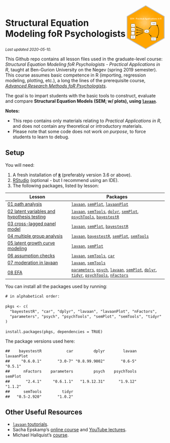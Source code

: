 
<img src='logo/BGUHex.png' align="right" height="139" />

# Structural Equation Modeling foR Psychologists

<sub>*Last updated 2020-05-10.*</sub>

This Github repo contains all lesson files used in the graduate-level
course: *Structural Equation Modeling foR Psychologists - Practical
Applications in R*, taught at Ben-Gurion University on the Negev (spring
2019 semester). This course assumes basic competence in R (importing,
regression modeling, plotting, etc.), a long the lines of the
prerequisite course, [*Advanced Research Methods foR
Psychologists*](https://github.com/mattansb/Advanced-Research-Methods-foR-Psychologists).

The goal is to impart students with the basic tools to construct,
evaluate and compare **Structural Equation Models (SEM; w/ plots), using
[`lavaan`](http://lavaan.ugent.be/)**.

**Notes:**

  - This repo contains only materials relating to *Practical
    Applications in R*, and does not contain any theoretical or
    introductory materials.  
  - Please note that some code does not work *on purpose*, to force
    students to learn to debug.

## Setup

You will need:

1.  A fresh installation of [**`R`**](https://cran.r-project.org/)
    (preferably version 3.6 or above).
2.  [RStudio](https://www.rstudio.com/products/rstudio/download/)
    (optional - but I recommend using an IDE).
3.  The following packages, listed by lesson:

| Lesson                                                                                              | Packages                                                                                                                                                                                                                                                                                                                                                                                                                                                               |
| --------------------------------------------------------------------------------------------------- | ---------------------------------------------------------------------------------------------------------------------------------------------------------------------------------------------------------------------------------------------------------------------------------------------------------------------------------------------------------------------------------------------------------------------------------------------------------------------- |
| [01 path analysis](/01%20path%20analysis)                                                           | [`lavaan`](https://CRAN.R-project.org/package=lavaan), [`semPlot`](https://CRAN.R-project.org/package=semPlot), [`lavaanPlot`](https://CRAN.R-project.org/package=lavaanPlot)                                                                                                                                                                                                                                                                                          |
| [02 latent variables and hypothesis testing](/02%20latent%20variables%20and%20hypothesis%20testing) | [`lavaan`](https://CRAN.R-project.org/package=lavaan), [`semTools`](https://CRAN.R-project.org/package=semTools), [`dplyr`](https://CRAN.R-project.org/package=dplyr), [`semPlot`](https://CRAN.R-project.org/package=semPlot), [`psychTools`](https://CRAN.R-project.org/package=psychTools), [`bayestestR`](https://CRAN.R-project.org/package=bayestestR)                                                                                                           |
| [03 cross-lagged panel model](/03%20cross-lagged%20panel%20model)                                   | [`lavaan`](https://CRAN.R-project.org/package=lavaan), [`semPlot`](https://CRAN.R-project.org/package=semPlot), [`bayestestR`](https://CRAN.R-project.org/package=bayestestR)                                                                                                                                                                                                                                                                                          |
| [04 multiple group analysis](/04%20multiple%20group%20analysis)                                     | [`lavaan`](https://CRAN.R-project.org/package=lavaan), [`bayestestR`](https://CRAN.R-project.org/package=bayestestR), [`semPlot`](https://CRAN.R-project.org/package=semPlot), [`semTools`](https://CRAN.R-project.org/package=semTools)                                                                                                                                                                                                                               |
| [05 latent growth curve modeling](/05%20latent%20growth%20curve%20modeling)                         | [`lavaan`](https://CRAN.R-project.org/package=lavaan), [`semPlot`](https://CRAN.R-project.org/package=semPlot)                                                                                                                                                                                                                                                                                                                                                         |
| [06 assumption checks](/06%20assumption%20checks)                                                   | [`lavaan`](https://CRAN.R-project.org/package=lavaan), [`semTools`](https://CRAN.R-project.org/package=semTools), [`car`](https://CRAN.R-project.org/package=car)                                                                                                                                                                                                                                                                                                      |
| [07 moderation in lavaan](/07%20moderation%20in%20lavaan)                                           | [`lavaan`](https://CRAN.R-project.org/package=lavaan), [`semTools`](https://CRAN.R-project.org/package=semTools)                                                                                                                                                                                                                                                                                                                                                       |
| [08 EFA](/08%20EFA)                                                                                 | [`parameters`](https://CRAN.R-project.org/package=parameters), [`psych`](https://CRAN.R-project.org/package=psych), [`lavaan`](https://CRAN.R-project.org/package=lavaan), [`semPlot`](https://CRAN.R-project.org/package=semPlot), [`dplyr`](https://CRAN.R-project.org/package=dplyr), [`tidyr`](https://CRAN.R-project.org/package=tidyr), [`psychTools`](https://CRAN.R-project.org/package=psychTools), [`nFactors`](https://CRAN.R-project.org/package=nFactors) |

You can install all the packages used by running:

    # in alphabetical order:

    pkgs <- c(
      "bayestestR", "car", "dplyr", "lavaan", "lavaanPlot", "nFactors",
      "parameters", "psych", "psychTools", "semPlot", "semTools", "tidyr"
    )

    install.packages(pkgs, dependencies = TRUE)

The package versions used here:

    ##    bayestestR           car         dplyr        lavaan    lavaanPlot 
    ##     "0.6.0.1"       "3.0-7" "0.8.99.9002"       "0.6-5"       "0.5.1" 
    ##      nFactors    parameters         psych    psychTools       semPlot 
    ##       "2.4.1"     "0.6.1.1"   "1.9.12.31"      "1.9.12"       "1.1.2" 
    ##      semTools         tidyr 
    ##   "0.5-2.920"       "1.0.2"

## Other Useful Resources

  - [`lavaan` toutorials](http://lavaan.ugent.be/tutorial/index.html).  
  - Sacha Epskamp’s [online course](http://sachaepskamp.com/SEM2020) and
    [YouTube
    lectures](https://www.youtube.com/playlist?list=PLliBbGBc5nn3m8bXQ4CmOep3UmQ_5tVlC).  
  - Michael Hallquist’s
    [course](https://psu-psychology.github.io/psy-597-SEM/).

